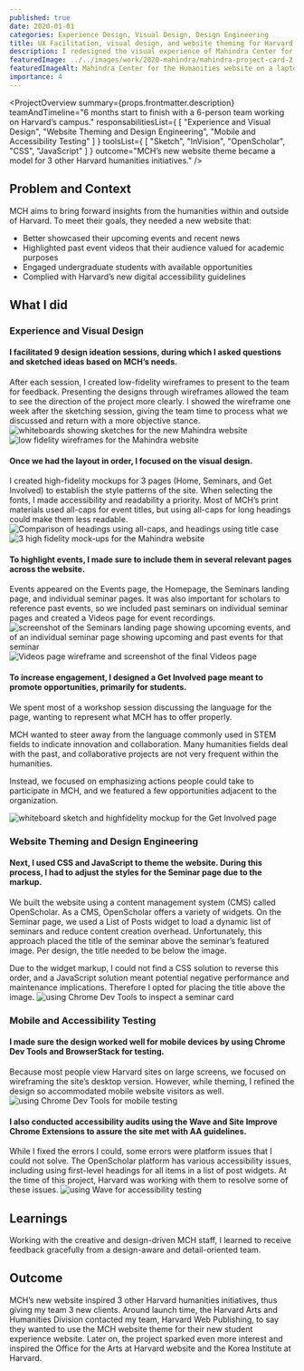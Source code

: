 ```yaml
---
published: true
date: 2020-01-01
categories: Experience Design, Visual Design, Design Engineering
title: UX Facilitation, visual design, and website theming for Harvard’s Mahindra Center for Humanities 
description: I redesigned the visual experience of Mahindra Center for the Humanities (MCH) website within the OpenScholar CMS and used CSS and JavaScript to apply new styles to the site.
featuredImage: ../../images/work/2020-mahindra/mahindra-project-card-2.png
featuredImageAlt: Mahindra Center for the Humanities website on a laptop and on a phone
importance: 4
---
```

<ProjectOverview 
    summary={props.frontmatter.description}
    teamAndTimeline="6 months start to finish with a 6-person team working on Harvard’s campus."
    responsabilitiesList={
        [
            "Experience and Visual Design",
            "Website Theming and Design Engineering",
            "Mobile and Accessibility Testing"
        ]
    }
    toolsList={
        [
            "Sketch",
            "InVision",
            "OpenScholar",
            "CSS",
            "JavaScript"
        ]
    }
    outcome="MCH’s new website theme became a model for 3 other Harvard humanities initiatives."
/>

## Problem and Context
MCH aims to bring forward insights from the humanities within and outside of Harvard. To meet their goals, they needed a new website that:
- Better showcased their upcoming events and recent news
- Highlighted past event videos that their audience valued for academic purposes
- Engaged undergraduate students with available opportunities
- Complied with Harvard’s new digital accessibility guidelines

## What I did
<h3 id="experience-and-visual-design">Experience and Visual Design</h3>

#### I facilitated 9 design ideation sessions, during which I asked questions and sketched ideas based on MCH’s needs. 
After each session, I created low-fidelity wireframes to present to the team for feedback. Presenting the designs through wireframes allowed the team to see the direction of the project more clearly. I showed the wireframe one week after the sketching session, giving the team time to process what we discussed and return with a more objective stance.
![whiteboards showing sketches for the new Mahindra website](../../images/work/2020-mahindra/sketching.png)
![low fidelity wireframes for the Mahindra website](../../images/work/2020-mahindra/wireframing.png)

#### Once we had the layout in order, I focused on the visual design. 
I created high-fidelity mockups for 3 pages (Home, Seminars, and Get Involved) to establish the style patterns of the site.
When selecting the fonts, I made accessibility and readability a priority. 
Most of MCH’s print materials used all-caps for event titles, but using all-caps for long headings could make them less readable.
![Comparison of headings  using all-caps, and headings using title case](../../images/work/2020-mahindra/fonts.png)
![3 high fidelity mock-ups for the Mahindra website](../../images/work/2020-mahindra/visual-design-3.png)

#### To highlight events, I made sure to include them in several relevant pages across the website.
Events appeared on the Events page, the Homepage, the Seminars landing page, and individual seminar pages. It was also important for scholars to reference past events, so we included past seminars on individual seminar pages and created a Videos page for event recordings.
![screenshot of the Seminars landing page showing upcoming events, and of an individual seminar page showing upcoming and past events for that seminar](../../images/work/2020-mahindra/seminar-events.png)
![Videos page wireframe and screenshot of the final Videos page](../../images/work/2020-mahindra/videos.png)

#### To increase engagement, I designed a Get Involved page meant to promote opportunities, primarily for students. 
We spent most of a workshop session discussing the language for the page, wanting to represent what MCH has to offer properly. 

MCH wanted to steer away from the language commonly used in STEM fields to indicate innovation and collaboration. Many humanities fields deal with the past, and collaborative projects are not very frequent within the humanities. 

Instead, we focused on emphasizing actions people could take to participate in MCH, and we featured a few opportunities adjacent to the organization.

![whiteboard sketch and highfidelity mockup for the Get Involved page](../../images/work/2020-mahindra/get-involved.png)


<h3 id="website-theming-and-design-engineering">Website Theming and Design Engineering</h3>

#### Next, I used CSS and JavaScript to theme the website. During this process, I had to adjust the styles for the Seminar page due to the markup.
We built the website using a content management system (CMS) called OpenScholar. As a CMS, OpenScholar offers a variety of widgets. On the Seminar page, we used a List of Posts widget to load a dynamic list of seminars and reduce content creation overhead. Unfortunately, this approach placed the title of the seminar above the seminar’s featured image. Per design, the title needed to be below the image. 

Due to the widget markup, I could not find a CSS solution to reverse this order, and a JavaScript solution meant potential negative performance and maintenance implications. Therefore I opted for placing the title above the image.
![using Chrome Dev Tools to inspect a seminar card](../../images/work/2020-mahindra/seminar-card.png)

<h3 id="mobile-and-accessibility-testing">Mobile and Accessibility Testing</h3>

#### I made sure the design worked well for mobile devices by using Chrome Dev Tools and BrowserStack for testing. 
Because most people view Harvard sites on large screens, we focused on wireframing the site’s desktop version. However, while theming, I refined the design so accommodated mobile website visitors as well.
![using Chrome Dev Tools for mobile testing](../../images/work/2020-mahindra/mobile.png)

#### I also conducted accessibility audits using the Wave and Site Improve Chrome Extensions to assure the site met with AA guidelines. 
While I fixed the errors I could, some errors were platform issues that I could not solve. The OpenScholar platform has various accessibility issues, including using first-level headings for all items in a list of post widgets. At the time of this project, Harvard was working with them to resolve some of these issues.
![using Wave for accessibility testing](../../images/work/2020-mahindra/accessibility.png)

## Learnings
Working with the creative and design-driven MCH staff, I learned to receive feedback gracefully from a design-aware and detail-oriented team.

## Outcome
MCH’s new website inspired 3 other Harvard humanities initiatives, thus giving my team 3 new clients.
Around launch time, the Harvard Arts and Humanities Division contacted my team, Harvard Web Publishing, to say they wanted to use the MCH website theme for their new student experience website. Later on, the project sparked even more interest and inspired the Office for the Arts at Harvard website and the Korea Institute at Harvard.


